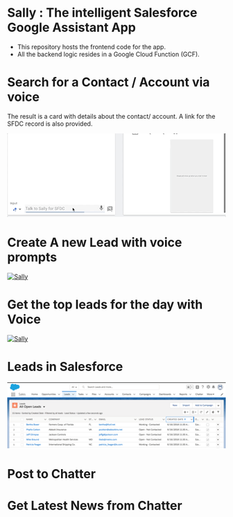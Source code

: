# Sally : The intelligent Salesforce Google Assistant App
- This repository hosts the frontend code for the app. 
- All the backend logic resides in a Google Cloud Function (GCF).

# Search for a Contact / Account via voice

The result is a card with details about the contact/ account. A link for the SFDC record is also provided.

[![Sally](https://github.com/shrej/sally/blob/master/contact-search.gif?raw=true)](https://github.com/shrej/sally/blob/master/contact-search.gif?raw=true)

# Create A new Lead with voice prompts
[![Sally](https://github.com/shrej/sally/blob/master/sally-2.gif?raw=true)](https://github.com/shrej/sally/blob/master/sally.gif?raw=true)

# Get the top leads for the day with Voice
[![Sally](https://github.com/shrej/sally/blob/master/sally.gif?raw=true)](https://github.com/shrej/sally/blob/master/sally.gif?raw=true)

# Leads in Salesforce
[![SFDC](https://raw.githubusercontent.com/shrej/sally/master/SFDC.png)](https://raw.githubusercontent.com/shrej/sally/master/SFDC.png)

# Post to Chatter

# Get Latest News from Chatter
